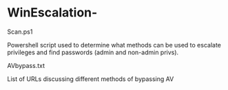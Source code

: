 # WinEscalation-

Scan.ps1

Powershell script used to determine what methods can be used to escalate privileges and find passwords (admin and non-admin privs).


AVbypass.txt

List of URLs discussing different methods of bypassing AV

